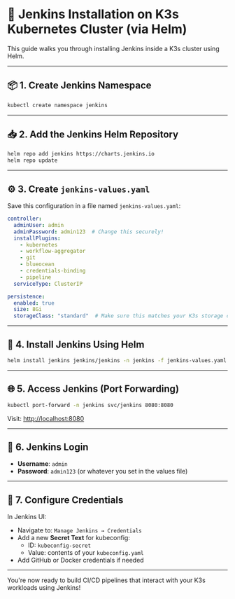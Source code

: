 
# 🚀 Jenkins Installation on K3s Kubernetes Cluster (via Helm)

This guide walks you through installing Jenkins inside a K3s cluster using Helm.

---

## 📦 1. Create Jenkins Namespace

```bash
kubectl create namespace jenkins
```

---

## 📥 2. Add the Jenkins Helm Repository

```bash
helm repo add jenkins https://charts.jenkins.io
helm repo update
```

---

## ⚙️ 3. Create `jenkins-values.yaml`

Save this configuration in a file named `jenkins-values.yaml`:

```yaml
controller:
  adminUser: admin
  adminPassword: admin123  # Change this securely!
  installPlugins:
    - kubernetes
    - workflow-aggregator
    - git
    - blueocean
    - credentials-binding
    - pipeline
  serviceType: ClusterIP

persistence:
  enabled: true
  size: 8Gi
  storageClass: "standard"  # Make sure this matches your K3s storage class
```

---

## 🚀 4. Install Jenkins Using Helm

```bash
helm install jenkins jenkins/jenkins -n jenkins -f jenkins-values.yaml
```

---

## 🌐 5. Access Jenkins (Port Forwarding)

```bash
kubectl port-forward -n jenkins svc/jenkins 8080:8080
```

Visit: [http://localhost:8080](http://localhost:8080)

---

## 🔑 6. Jenkins Login

- **Username**: `admin`
- **Password**: `admin123` (or whatever you set in the values file)

---

## 🔐 7. Configure Credentials

In Jenkins UI:

- Navigate to: `Manage Jenkins → Credentials`
- Add a new **Secret Text** for kubeconfig:
  - ID: `kubeconfig-secret`
  - Value: contents of your `kubeconfig.yaml`
- Add GitHub or Docker credentials if needed

---

You're now ready to build CI/CD pipelines that interact with your K3s workloads using Jenkins!
